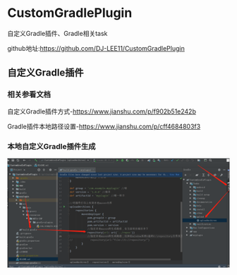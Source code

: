 # CustomGradlePlugin
自定义Gradle插件、Gradle相关task

github地址:https://github.com/DJ-LEE11/CustomGradlePlugin

## 自定义Gradle插件

### 相关参看文档
自定义Gradle插件方式-https://www.jianshu.com/p/f902b51e242b

Gradle插件本地路径设置-https://www.jianshu.com/p/cff4684803f3

### 本地自定义Gradle插件生成

![img_gradle_generate](imgsource/img_gradle_generate.png)  